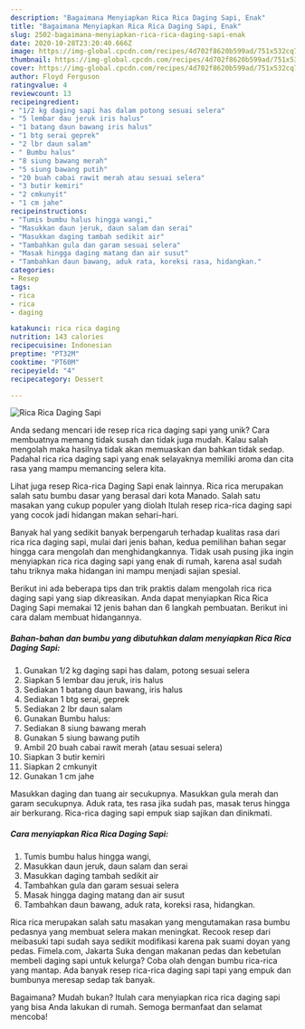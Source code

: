 ```yaml
---
description: "Bagaimana Menyiapkan Rica Rica Daging Sapi, Enak"
title: "Bagaimana Menyiapkan Rica Rica Daging Sapi, Enak"
slug: 2502-bagaimana-menyiapkan-rica-rica-daging-sapi-enak
date: 2020-10-28T23:20:40.666Z
image: https://img-global.cpcdn.com/recipes/4d702f8620b599ad/751x532cq70/rica-rica-daging-sapi-foto-resep-utama.jpg
thumbnail: https://img-global.cpcdn.com/recipes/4d702f8620b599ad/751x532cq70/rica-rica-daging-sapi-foto-resep-utama.jpg
cover: https://img-global.cpcdn.com/recipes/4d702f8620b599ad/751x532cq70/rica-rica-daging-sapi-foto-resep-utama.jpg
author: Floyd Ferguson
ratingvalue: 4
reviewcount: 13
recipeingredient:
- "1/2 kg daging sapi has dalam potong sesuai selera"
- "5 lembar dau jeruk iris halus"
- "1 batang daun bawang iris halus"
- "1 btg serai geprek"
- "2 lbr daun salam"
- " Bumbu halus"
- "8 siung bawang merah"
- "5 siung bawang putih"
- "20 buah cabai rawit merah atau sesuai selera"
- "3 butir kemiri"
- "2 cmkunyit"
- "1 cm jahe"
recipeinstructions:
- "Tumis bumbu halus hingga wangi,"
- "Masukkan daun jeruk, daun salam dan serai"
- "Masukkan daging tambah sedikit air"
- "Tambahkan gula dan garam sesuai selera"
- "Masak hingga daging matang dan air susut"
- "Tambahkan daun bawang, aduk rata, koreksi rasa, hidangkan."
categories:
- Resep
tags:
- rica
- rica
- daging

katakunci: rica rica daging 
nutrition: 143 calories
recipecuisine: Indonesian
preptime: "PT32M"
cooktime: "PT60M"
recipeyield: "4"
recipecategory: Dessert

---
```



![Rica Rica Daging Sapi](https://img-global.cpcdn.com/recipes/4d702f8620b599ad/751x532cq70/rica-rica-daging-sapi-foto-resep-utama.jpg)

Anda sedang mencari ide resep rica rica daging sapi yang unik? Cara membuatnya memang tidak susah dan tidak juga mudah. Kalau salah mengolah maka hasilnya tidak akan memuaskan dan bahkan tidak sedap. Padahal rica rica daging sapi yang enak selayaknya memiliki aroma dan cita rasa yang mampu memancing selera kita.

Lihat juga resep Rica-rica Daging Sapi enak lainnya. Rica rica merupakan salah satu bumbu dasar yang berasal dari kota Manado. Salah satu masakan yang cukup populer yang diolah Itulah resep rica-rica daging sapi yang cocok jadi hidangan makan sehari-hari.

Banyak hal yang sedikit banyak berpengaruh terhadap kualitas rasa dari rica rica daging sapi, mulai dari jenis bahan, kedua pemilihan bahan segar hingga cara mengolah dan menghidangkannya. Tidak usah pusing jika ingin menyiapkan rica rica daging sapi yang enak di rumah, karena asal sudah tahu triknya maka hidangan ini mampu menjadi sajian spesial.


Berikut ini ada beberapa tips dan trik praktis dalam mengolah rica rica daging sapi yang siap dikreasikan. Anda dapat menyiapkan Rica Rica Daging Sapi memakai 12 jenis bahan dan 6 langkah pembuatan. Berikut ini cara dalam membuat hidangannya.

<!--inarticleads1-->

##### Bahan-bahan dan bumbu yang dibutuhkan dalam menyiapkan Rica Rica Daging Sapi:

1. Gunakan 1/2 kg daging sapi has dalam, potong sesuai selera
1. Siapkan 5 lembar dau jeruk, iris halus
1. Sediakan 1 batang daun bawang, iris halus
1. Sediakan 1 btg serai, geprek
1. Sediakan 2 lbr daun salam
1. Gunakan  Bumbu halus:
1. Sediakan 8 siung bawang merah
1. Gunakan 5 siung bawang putih
1. Ambil 20 buah cabai rawit merah (atau sesuai selera)
1. Siapkan 3 butir kemiri
1. Siapkan 2 cmkunyit
1. Gunakan 1 cm jahe


Masukkan daging dan tuang air secukupnya. Masukkan gula merah dan garam secukupnya. Aduk rata, tes rasa jika sudah pas, masak terus hingga air berkurang. Rica-rica daging sapi empuk siap sajikan dan dinikmati. 

<!--inarticleads2-->

##### Cara menyiapkan Rica Rica Daging Sapi:

1. Tumis bumbu halus hingga wangi,
1. Masukkan daun jeruk, daun salam dan serai
1. Masukkan daging tambah sedikit air
1. Tambahkan gula dan garam sesuai selera
1. Masak hingga daging matang dan air susut
1. Tambahkan daun bawang, aduk rata, koreksi rasa, hidangkan.


Rica rica merupakan salah satu masakan yang mengutamakan rasa bumbu pedasnya yang membuat selera makan meningkat. Recook resep dari meibasuki tapi sudah saya sedikit modifikasi karena pak suami doyan yang pedas. Fimela.com, Jakarta Suka dengan makanan pedas dan kebetulan membeli daging sapi untuk kelurga? Coba olah dengan bumbu rica-rica yang mantap. Ada banyak resep rica-rica daging sapi tapi yang empuk dan bumbunya meresap sedap tak banyak. 

Bagaimana? Mudah bukan? Itulah cara menyiapkan rica rica daging sapi yang bisa Anda lakukan di rumah. Semoga bermanfaat dan selamat mencoba!
